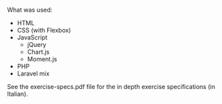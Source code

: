 What was used:
- HTML
- CSS (with Flexbox)
- JavaScript
    - jQuery
    - Chart.js
    - Moment.js
- PHP
- Laravel mix

See the exercise-specs.pdf file for the in depth exercise specifications (in Italian).